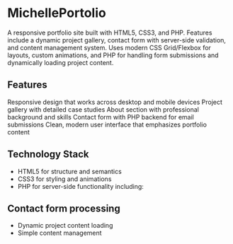# MichellePortolio
A responsive portfolio site built with HTML5, CSS3, and PHP. Features include a dynamic project gallery, contact form with server-side validation, and content management system. Uses modern CSS Grid/Flexbox for layouts, custom animations, and PHP for handling form submissions and dynamically loading project content.


## Features

Responsive design that works across desktop and mobile devices
Project gallery with detailed case studies
About section with professional background and skills
Contact form with PHP backend for email submissions
Clean, modern user interface that emphasizes portfolio content

## Technology Stack

+ HTML5 for structure and semantics
+ CSS3 for styling and animations
+ PHP for server-side functionality including:

## Contact form processing
+ Dynamic project content loading
+ Simple content management
